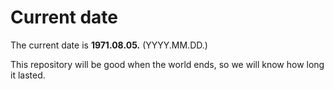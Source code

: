 # Current date

The current date is **1971.08.05.** (YYYY.MM.DD.)

This repository will be good when the world ends, so we will know how long it lasted.